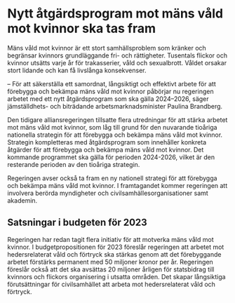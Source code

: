 # Nytt åtgärdsprogram mot mäns våld mot kvinnor ska tas fram

Mäns våld mot kvinnor är ett stort samhällsproblem som kränker och begränsar kvinnors grundläggande fri\- och rättigheter. Tusentals flickor och kvinnor utsätts varje år för trakasserier, våld och sexualbrott. Våldet orsakar stort lidande och kan få livslånga konsekvenser.

– För att säkerställa ett samordnat, långsiktigt och effektivt arbete för att förebygga och bekämpa mäns våld mot kvinnor påbörjar nu regeringen arbetet med ett nytt åtgärdsprogram som ska gälla 2024–2026, säger jämställdhets\- och biträdande arbetsmarknadsminister Paulina Brandberg.

Den tidigare alliansregeringen tillsatte flera utredningar för att stärka arbetet mot mäns våld mot kvinnor, som låg till grund för den nuvarande tioåriga nationella strategin för att förebygga och bekämpa mäns våld mot kvinnor. Strategin kompletteras med åtgärdsprogram som innehåller konkreta åtgärder för att förebygga och bekämpa mäns våld mot kvinnor. Det kommande programmet ska gälla för perioden 2024\-2026, vilket är den resterande perioden av den tioåriga strategin.

Regeringen avser också ta fram en ny nationell strategi för att förebygga och bekämpa mäns våld mot kvinnor. I framtagandet kommer regeringen att involvera berörda myndigheter och civilsamhällesorganisationer samt akademin.

## Satsningar i budgeten för 2023

Regeringen har redan tagit flera initiativ för att motverka mäns våld mot kvinnor. I budgetpropositionen för 2023 föreslår regeringen att arbetet mot hedersrelaterat våld och förtryck ska stärkas genom att det förebyggande arbetet förstärks permanent med 50 miljoner kronor per år. Regeringen föreslår också att det ska avsättas 20 miljoner årligen för statsbidrag till kvinnors och flickors organisering i utsatta områden. Det skapar långsiktiga förutsättningar för civilsamhället att arbeta mot hedersrelaterat våld och förtryck.
